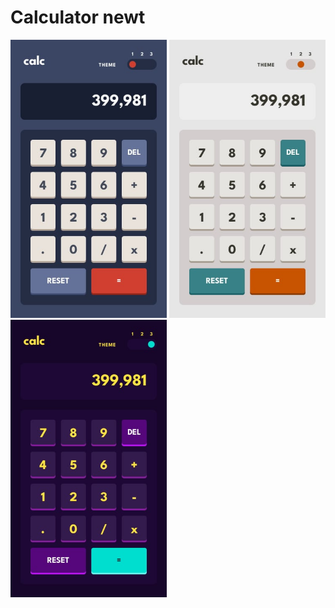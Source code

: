 # Calculator newt

<img src="public/mobile-dark.jpg" width="250" />
<img src="public/mobile-light.jpg" width="250" />
<img src="public/mobile-neon.jpg" width="250" />